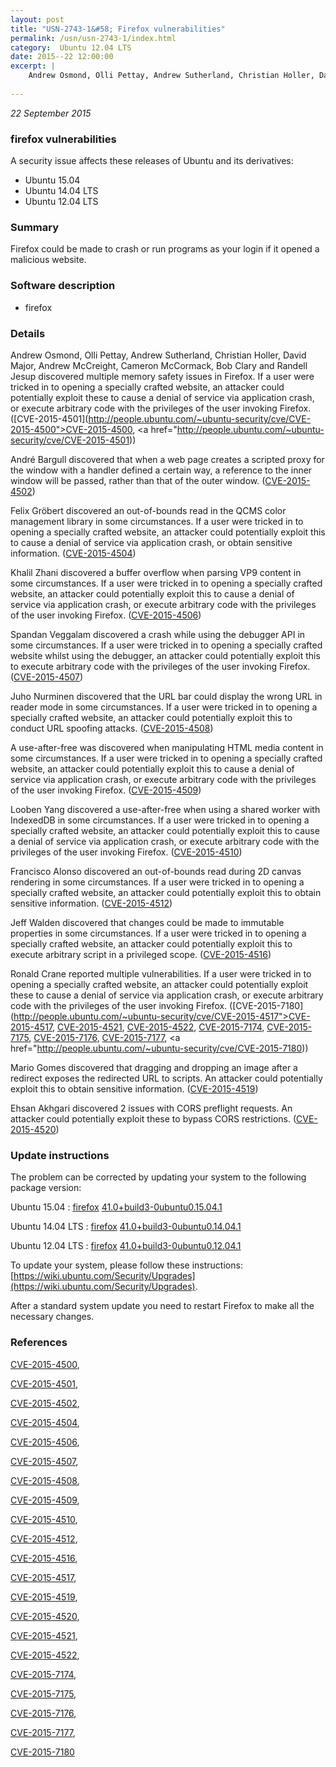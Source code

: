 ```yaml
---
layout: post
title: "USN-2743-1&#58; Firefox vulnerabilities"
permalink: /usn/usn-2743-1/index.html
category:  Ubuntu 12.04 LTS
date: 2015--22 12:00:00
excerpt: |
    Andrew Osmond, Olli Pettay, Andrew Sutherland, Christian Holler, David Major, Andrew McCreight, Cameron McCormack, Bob Clary and Randell Jesup discovered multiple memory safety issues in Firefox. If a user were tricked in to opening a specially crafted website, an attacker could potentially exploit these to cause a denial of service via application crash, or execute arbitrary code with the privileges of the user invoking Firefox. ([CVE-2015-4501](http://people.ubuntu.com/~ubuntu-security/cve/CVE-2015-4500">CVE-2015-4500</a>, <a href="http://people.ubuntu.com/~ubuntu-security/cve/CVE-2015-4501))
    
--- 
```

 
 

*22 September 2015*

### firefox vulnerabilities

A security issue affects these releases of Ubuntu and its derivatives:

* Ubuntu 15.04
* Ubuntu 14.04 LTS
* Ubuntu 12.04 LTS

### Summary

Firefox could be made to crash or run programs as your login if it opened a malicious website.

### Software description

* firefox 

### Details

Andrew Osmond, Olli Pettay, Andrew Sutherland, Christian Holler, David Major, Andrew McCreight, Cameron McCormack, Bob Clary and Randell Jesup discovered multiple memory safety issues in Firefox. If a user were tricked in to opening a specially crafted website, an attacker could potentially exploit these to cause a denial of service via application crash, or execute arbitrary code with the privileges of the user invoking Firefox. ([CVE-2015-4501](http://people.ubuntu.com/~ubuntu-security/cve/CVE-2015-4500">CVE-2015-4500</a>, <a href="http://people.ubuntu.com/~ubuntu-security/cve/CVE-2015-4501))

André Bargull discovered that when a web page creates a scripted proxy for the window with a handler defined a certain way, a reference to the inner window will be passed, rather than that of the outer window. ([CVE-2015-4502](http://people.ubuntu.com/~ubuntu-security/cve/CVE-2015-4502))

Felix Gröbert discovered an out-of-bounds read in the QCMS color management library in some circumstances. If a user were tricked in to opening a specially crafted website, an attacker could potentially exploit this to cause a denial of service via application crash, or obtain sensitive information. ([CVE-2015-4504](http://people.ubuntu.com/~ubuntu-security/cve/CVE-2015-4504))

Khalil Zhani discovered a buffer overflow when parsing VP9 content in some circumstances. If a user were tricked in to opening a specially crafted website, an attacker could potentially exploit this to cause a denial of service via application crash, or execute arbitrary code with the privileges of the user invoking Firefox. ([CVE-2015-4506](http://people.ubuntu.com/~ubuntu-security/cve/CVE-2015-4506))

Spandan Veggalam discovered a crash while using the debugger API in some circumstances. If a user were tricked in to opening a specially crafted website whilst using the debugger, an attacker could potentially exploit this to execute arbitrary code with the privileges of the user invoking Firefox. ([CVE-2015-4507](http://people.ubuntu.com/~ubuntu-security/cve/CVE-2015-4507))

Juho Nurminen discovered that the URL bar could display the wrong URL in reader mode in some circumstances. If a user were tricked in to opening a specially crafted website, an attacker could potentially exploit this to conduct URL spoofing attacks. ([CVE-2015-4508](http://people.ubuntu.com/~ubuntu-security/cve/CVE-2015-4508))

A use-after-free was discovered when manipulating HTML media content in some circumstances. If a user were tricked in to opening a specially crafted website, an attacker could potentially exploit this to cause a denial of service via application crash, or execute arbitrary code with the privileges of the user invoking Firefox. ([CVE-2015-4509](http://people.ubuntu.com/~ubuntu-security/cve/CVE-2015-4509))

Looben Yang discovered a use-after-free when using a shared worker with IndexedDB in some circumstances. If a user were tricked in to opening a specially crafted website, an attacker could potentially exploit this to cause a denial of service via application crash, or execute arbitrary code with the privileges of the user invoking Firefox. ([CVE-2015-4510](http://people.ubuntu.com/~ubuntu-security/cve/CVE-2015-4510))

Francisco Alonso discovered an out-of-bounds read during 2D canvas rendering in some circumstances. If a user were tricked in to opening a specially crafted website, an attacker could potentially exploit this to obtain sensitive information. ([CVE-2015-4512](http://people.ubuntu.com/~ubuntu-security/cve/CVE-2015-4512))

Jeff Walden discovered that changes could be made to immutable properties in some circumstances. If a user were tricked in to opening a specially crafted website, an attacker could potentially exploit this to execute arbitrary script in a privileged scope. ([CVE-2015-4516](http://people.ubuntu.com/~ubuntu-security/cve/CVE-2015-4516))

Ronald Crane reported multiple vulnerabilities. If a user were tricked in to opening a specially crafted website, an attacker could potentially exploit these to cause a denial of service via application crash, or execute arbitrary code with the privileges of the user invoking Firefox. ([CVE-2015-7180](http://people.ubuntu.com/~ubuntu-security/cve/CVE-2015-4517">CVE-2015-4517</a>, <a href="http://people.ubuntu.com/~ubuntu-security/cve/CVE-2015-4521">CVE-2015-4521</a>, <a href="http://people.ubuntu.com/~ubuntu-security/cve/CVE-2015-4522">CVE-2015-4522</a>, <a href="http://people.ubuntu.com/~ubuntu-security/cve/CVE-2015-7174">CVE-2015-7174</a>, <a href="http://people.ubuntu.com/~ubuntu-security/cve/CVE-2015-7175">CVE-2015-7175</a>, <a href="http://people.ubuntu.com/~ubuntu-security/cve/CVE-2015-7176">CVE-2015-7176</a>, <a href="http://people.ubuntu.com/~ubuntu-security/cve/CVE-2015-7177">CVE-2015-7177</a>, <a href="http://people.ubuntu.com/~ubuntu-security/cve/CVE-2015-7180))

Mario Gomes discovered that dragging and dropping an image after a redirect exposes the redirected URL to scripts. An attacker could potentially exploit this to obtain sensitive information. ([CVE-2015-4519](http://people.ubuntu.com/~ubuntu-security/cve/CVE-2015-4519))

Ehsan Akhgari discovered 2 issues with CORS preflight requests. An attacker could potentially exploit these to bypass CORS restrictions. ([CVE-2015-4520](http://people.ubuntu.com/~ubuntu-security/cve/CVE-2015-4520)) 

### Update instructions

The problem can be corrected by updating your system to the following package version:

Ubuntu 15.04
 : [firefox](https://launchpad.net/ubuntu/+source/firefox) <span> [41.0+build3-0ubuntu0.15.04.1](https://launchpad.net/ubuntu/+source/firefox/41.0+build3-0ubuntu0.15.04.1) </span> 

Ubuntu 14.04 LTS
 : [firefox](https://launchpad.net/ubuntu/+source/firefox) <span> [41.0+build3-0ubuntu0.14.04.1](https://launchpad.net/ubuntu/+source/firefox/41.0+build3-0ubuntu0.14.04.1) </span> 

Ubuntu 12.04 LTS
 : [firefox](https://launchpad.net/ubuntu/+source/firefox) <span> [41.0+build3-0ubuntu0.12.04.1](https://launchpad.net/ubuntu/+source/firefox/41.0+build3-0ubuntu0.12.04.1) </span> 

To update your system, please follow these instructions: [https://wiki.ubuntu.com/Security/Upgrades](https://wiki.ubuntu.com/Security/Upgrades).

After a standard system update you need to restart Firefox to make all the necessary changes. 

### References

 
 [CVE-2015-4500](http://people.ubuntu.com/~ubuntu-security/cve/CVE-2015-4500), 

 [CVE-2015-4501](http://people.ubuntu.com/~ubuntu-security/cve/CVE-2015-4501), 

 [CVE-2015-4502](http://people.ubuntu.com/~ubuntu-security/cve/CVE-2015-4502), 

 [CVE-2015-4504](http://people.ubuntu.com/~ubuntu-security/cve/CVE-2015-4504), 

 [CVE-2015-4506](http://people.ubuntu.com/~ubuntu-security/cve/CVE-2015-4506), 

 [CVE-2015-4507](http://people.ubuntu.com/~ubuntu-security/cve/CVE-2015-4507), 

 [CVE-2015-4508](http://people.ubuntu.com/~ubuntu-security/cve/CVE-2015-4508), 

 [CVE-2015-4509](http://people.ubuntu.com/~ubuntu-security/cve/CVE-2015-4509), 

 [CVE-2015-4510](http://people.ubuntu.com/~ubuntu-security/cve/CVE-2015-4510), 

 [CVE-2015-4512](http://people.ubuntu.com/~ubuntu-security/cve/CVE-2015-4512), 

 [CVE-2015-4516](http://people.ubuntu.com/~ubuntu-security/cve/CVE-2015-4516), 

 [CVE-2015-4517](http://people.ubuntu.com/~ubuntu-security/cve/CVE-2015-4517), 

 [CVE-2015-4519](http://people.ubuntu.com/~ubuntu-security/cve/CVE-2015-4519), 

 [CVE-2015-4520](http://people.ubuntu.com/~ubuntu-security/cve/CVE-2015-4520), 

 [CVE-2015-4521](http://people.ubuntu.com/~ubuntu-security/cve/CVE-2015-4521), 

 [CVE-2015-4522](http://people.ubuntu.com/~ubuntu-security/cve/CVE-2015-4522), 

 [CVE-2015-7174](http://people.ubuntu.com/~ubuntu-security/cve/CVE-2015-7174), 

 [CVE-2015-7175](http://people.ubuntu.com/~ubuntu-security/cve/CVE-2015-7175), 

 [CVE-2015-7176](http://people.ubuntu.com/~ubuntu-security/cve/CVE-2015-7176), 

 [CVE-2015-7177](http://people.ubuntu.com/~ubuntu-security/cve/CVE-2015-7177), 

 [CVE-2015-7180](http://people.ubuntu.com/~ubuntu-security/cve/CVE-2015-7180)
 

